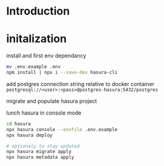 # Introduction

# initalization

install and first env dependancy

```bash
mv .env.example .env
npm install | npx i --save-dev hasura-cli
```

add postgres connection string relative to docker container 
`postgresql://<user>:<pass>@postgres-hasura:5432/postgres`

migrate and populate hasura project

lunch hasura in console mode

```bash
cd hasura
npx hasura console --envfile .env.example
npx hasura deploy

# optionaly to stay updated
npx hasura migrate apply
npx hasura metadata apply
```
